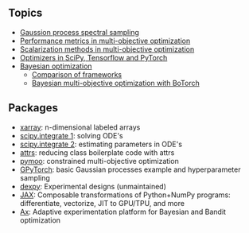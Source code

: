 ## Topics
* [Gaussion process spectral sampling](topics/GP_spectral_sampling.ipynb)
* [Performance metrics in multi-objective optimization](topics/multiobjective_metrics.ipynb)
* [Scalarization methods in multi-objective optimization](topics/multiobjective_scalarization.ipynb)
* [Optimizers in SciPy, Tensorflow and PyTorch](topics/optimizers.ipynb)
* [Bayesian optimization](topics/bayesopt.md)
    * [Comparison of frameworks](packages/bayesopt_frameworks.ipynb)
    * [Bayesian multi-objective optimization with BoTorch](packages/botorch_multi.ipynb)

## Packages
* [xarray](packages/xarray.ipynb): n-dimensional labeled arrays
* [scipy.integrate 1](packages/scipy_ODE.ipynb): solving ODE's
* [scipy.integrate 2](packages/scipy_ODE_parameter_estimation.ipynb): estimating parameters in ODE's
* [attrs](packages/attrs.ipynb): reducing class boilerplate code with attrs
* [pymoo](packages/pymoo.ipynb): constrained multi-objective optimization
* [GPyTorch](packages/gpytorch.ipynb): basic Gaussian processes example and hyperparameter sampling
* [dexpy](packages/dexpy.ipynb): Experimental designs (unmaintained)
* [JAX](packages/jax.ipynb): Composable transformations of Python+NumPy programs: differentiate, vectorize, JIT to GPU/TPU, and more
* [Ax](packages/ax.ipynb): Adaptive experimentation platform for Bayesian and Bandit optimization

